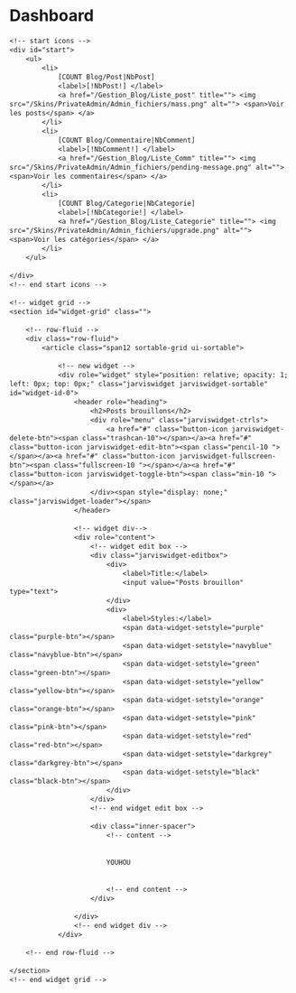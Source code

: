 <!-- page header -->
<h1 id="page-header">Dashboard</h1>
<div class="fluid-container">

	<!-- start icons -->
	<div id="start">
		<ul>
			<li>
				[COUNT Blog/Post|NbPost]
				<label>[!NbPost!] </label>
				<a href="/Gestion_Blog/Liste_post" title=""> <img src="/Skins/PrivateAdmin/Admin_fichiers/mass.png" alt=""> <span>Voir les posts</span> </a>
			</li>
			<li>
				[COUNT Blog/Commentaire|NbComment]
				<label>[!NbComment!] </label>
				<a href="/Gestion_Blog/Liste_Comm" title=""> <img src="/Skins/PrivateAdmin/Admin_fichiers/pending-message.png" alt=""> <span>Voir les commentaires</span> </a>
			</li>
			<li>
				[COUNT Blog/Categorie|NbCategorie]
				<label>[!NbCategorie!] </label>
				<a href="/Gestion_Blog/Liste_Categorie" title=""> <img src="/Skins/PrivateAdmin/Admin_fichiers/upgrade.png" alt=""> <span>Voir les catégories</span> </a>
			</li>
		</ul>

	</div>
	<!-- end start icons -->

	<!-- widget grid -->
	<section id="widget-grid" class="">

		<!-- row-fluid -->
		<div class="row-fluid">
			<article class="span12 sortable-grid ui-sortable">

				<!-- new widget -->
				<div role="widget" style="position: relative; opacity: 1; left: 0px; top: 0px;" class="jarviswidget jarviswidget-sortable" id="widget-id-0">
					<header role="heading">
						<h2>Posts brouillons</h2>
						<div role="menu" class="jarviswidget-ctrls">
							<a href="#" class="button-icon jarviswidget-delete-btn"><span class="trashcan-10"></span></a><a href="#" class="button-icon jarviswidget-edit-btn"><span class="pencil-10 "></span></a><a href="#" class="button-icon jarviswidget-fullscreen-btn"><span class="fullscreen-10 "></span></a><a href="#" class="button-icon jarviswidget-toggle-btn"><span class="min-10 "></span></a>
						</div><span style="display: none;" class="jarviswidget-loader"></span>
					</header>

					<!-- widget div-->
					<div role="content">
						<!-- widget edit box -->
						<div class="jarviswidget-editbox">
							<div>
								<label>Title:</label>
								<input value="Posts brouillon" type="text">
							</div>
							<div>
								<label>Styles:</label>
								<span data-widget-setstyle="purple" class="purple-btn"></span>
								<span data-widget-setstyle="navyblue" class="navyblue-btn"></span>
								<span data-widget-setstyle="green" class="green-btn"></span>
								<span data-widget-setstyle="yellow" class="yellow-btn"></span>
								<span data-widget-setstyle="orange" class="orange-btn"></span>
								<span data-widget-setstyle="pink" class="pink-btn"></span>
								<span data-widget-setstyle="red" class="red-btn"></span>
								<span data-widget-setstyle="darkgrey" class="darkgrey-btn"></span>
								<span data-widget-setstyle="black" class="black-btn"></span>
							</div>
						</div>
						<!-- end widget edit box -->

						<div class="inner-spacer">
							<!-- content -->
							
							
							YOUHOU


							<!-- end content -->
						</div>

					</div>
					<!-- end widget div -->
				</div>

		<!-- end row-fluid -->

	</section>
	<!-- end widget grid -->
</div>
